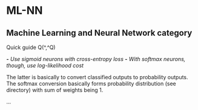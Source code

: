 # ML-NN
## Machine Learning and Neural Network category

Quick guide Q(^,^Q)

**-** *Use sigmoid neurons with cross-entropy loss*
**-** *With softmax neurons, though, use log-likelihood cost*

The latter is basically to convert classified outputs to probability outputs. The softmax conversion basically forms probability distribution (see directory) with sum of weights being 1.

...
